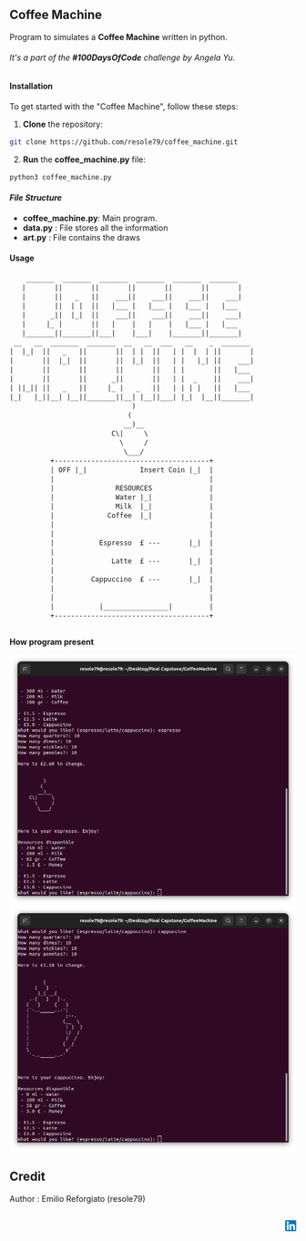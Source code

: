 ## Coffee Machine

Program to simulates a **Coffee Machine**  written in python.  

     
       
###### It's a part of the **#100DaysOfCode** challenge by Angela Yu. ######


#### Installation
To get started with the "Coffee Machine", follow these steps:

1. **Clone** the repository:

```sh
git clone https://github.com/resole79/coffee_machine.git
```

2. **Run** the **coffee_machine.py** file:

```sh
python3 coffee_machine.py
```     

#### *File Structure*

 - **coffee_machine.py**: Main program.
 - **data.py** : File stores all the information
 - **art.py** : File contains the draws


#### **Usage**

```
    _______  _______  _______  _______  _______  _______       
   |       ||       ||       ||       ||       ||       |      
   |       ||   _   ||    ___||    ___||    ___||    ___|      
   |       ||  | |  ||   |___ |   |___ |   |___ |   |___       
   |      _||  |_|  ||    ___||    ___||    ___||    ___|      
   |     |_ |       ||   |    |   |    |   |___ |   |___       
   |_______||_______||___|    |___|    |_______||_______|      
 __   __  _______  _______  __   __  ___   __    _  _______ 
|  |_|  ||   _   ||       ||  | |  ||   | |  |  | ||       |
|       ||  |_|  ||       ||  |_|  ||   | |   |_| ||    ___|
|       ||       ||       ||       ||   | |       ||   |___ 
|       ||       ||      _||       ||   | |  _    ||    ___|
| ||_|| ||   _   ||     |_ |   _   ||   | | | |   ||   |___ 
|_|   |_||__| |__||_______||__| |__||___| |_|  |__||_______|
                              )              
                             (                 
                            __)__              
                         C\|     \   
                           \     /  
                            \___/                                                                
          +--------------------------------------+
          | OFF |_|             Insert Coin |_|  |
          |                                      |
          |               RESOURCES              |
          |               Water |_|              |
          |               Milk  |_|              |
          |             Coffee  |_|              |
          |                                      |
          |                                      |
          |           Espresso  £ ---       |_|  |
          |                                      |
          |              Latte  £ ---       |_|  |
          |                                      |
          |         Cappuccino  £ ---       |_|  |
          |                                      |
          |                                      |
          |           |________________|         |
          +--------------------------------------+
   
```

**How program present**

![Coffee Machine](./image/coffee_machine_0.png)
![Coffee Machine](./image/coffee_machine_1.png)

## **Credit**

Author : Emilio Reforgiato (resole79)

##
<p align="right"><a href="https://www.linkedin.com/in/emilio-reforgiato/" target=”_blank” ><img src="./image/in_logo.png" /></a></p>


